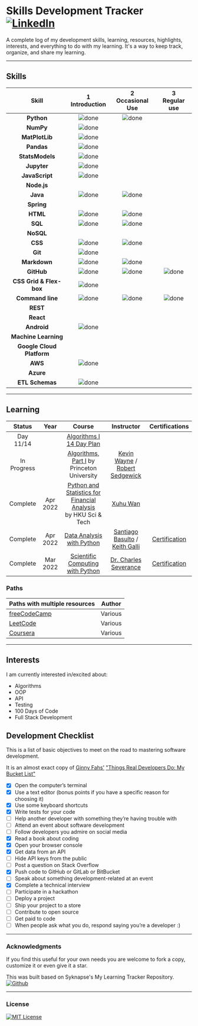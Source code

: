 # Skills Development Tracker [![LinkedIn](https://img.shields.io/twitter/url?label=LinkedIn&logo=linkedin&style=social&url=https%3A%2F%2Fwww.linkedin.com%2Fln%2Flitenite)](https://linkedin.com/in/litenite)

A complete log of my development skills, learning, resources, highlights, interests, and everything to do with my learning. It's a way to keep track, organize, and share my learning.

----

## Skills

[done]: ../assets/done.png "Done"

|               Skill              | 1<br>Introduction | 2<br>Occasional Use    | 3<br>Regular use |
|:--------------------------------:|:-----------------:|:----------------------:|:----------------:|
|**Python**                        | ![done][done]     | ![done][done]          |                  |
|**NumPy**                         | ![done][done]     |                        |                  |
|**MatPlotLib**                    | ![done][done]     |                        |                  |
|**Pandas**                        | ![done][done]     |                        |                  |
|**StatsModels**                   | ![done][done]     |                        |                  |
|**Jupyter**                       | ![done][done]     |                        |                  |
|**JavaScript**                    | ![done][done]     |                        |                  |
|**Node.js**                       |                   |                        |                  |
|**Java**                          | ![done][done]     | ![done][done]          |                  |
|**Spring**                        |                   |                        |                  |
|**HTML**                          | ![done][done]     | ![done][done]          |                  |
|**SQL**                           | ![done][done]     | ![done][done]          |                  |
|**NoSQL**                         |                   |                        |                  |
|**CSS**                           | ![done][done]     | ![done][done]          |                  |
|**Git**                           | ![done][done]     |                        |                  |
|**Markdown**                      | ![done][done]     | ![done][done]          |                  |
|**GitHub**                        | ![done][done]     | ![done][done]          | ![done][done]    |
|**CSS Grid & Flex-box**           | ![done][done]     |                        |                  |
|**Command line**                  | ![done][done]     | ![done][done]          | ![done][done]    |
|**REST**                          |                   |                        |                  |
|**React**                         |                   |                        |                  |
|**Android**                       | ![done][done]     |                        |                  |
|**Machine Learning**              |                   |                        |                  |
|**Google Cloud Platform**         |                   |                        |                  |
|**AWS**                           | ![done][done]     |                        |                  |
|**Azure**                         |                   |                        |                  |
|**ETL Schemas**                   | ![done][done]     |                        |                  |

----

## Learning

| Status           |   Year     | Course                                                               |  Instructor                          | Certifications        |
|:----------------:|:----------:|:--------------------------------------------------------------------:|:------------------------------------:|:---------------------:|
| Day 11/14        |            | [Algorithms I 14 Day Plan]                                           |                                      |                       |
| In Progress      |            | [Algorithms, Part I] by Princeton University                         |  [Kevin Wayne] / [Robert Sedgewick]  |                       |
| Complete         |  Apr 2022  | [Python and Statistics for Financial Analysis]<br>by HKU Sci & Tech  |  [Xuhu Wan]                          |                       |
| Complete         |  Apr 2022  | [Data Analysis with Python]                                          |  [Santiago Basulto] / [Keith Galli]  | [Certification][FCC2] |
| Complete         |  Mar 2022  | [Scientific Computing with Python]                                   |  [Dr. Charles Severance]             | [Certification][FCC1] |


[//]: # (Reference links to courses)
[Algorithms I 14 Day Plan]: https://leetcode.com/study-plan/algorithm/
[Algorithms, Part I]: https://www.coursera.org/learn/algorithms-part1/
[Python and Statistics for Financial Analysis]: https://www.coursera.org/learn/python-statistics-financial-analysis/
[Data Analysis with Python]: https://www.freecodecamp.org/learn/data-analysis-with-python/
[Scientific Computing with Python]: https://www.freecodecamp.org/learn/scientific-computing-with-python/

[//]: # (Reference links to tutors)
[Kevin Wayne]: https://www.coursera.org/instructor/~246867/
[Robert Sedgewick]: https://www.coursera.org/instructor/~250165/
[Xuhu Wan]: https://www.coursera.org/instructor/xuhuwan/
[Santiago Basulto]: https://www.linkedin.com/in/santiagobasulto/
[Keith Galli]: https://www.linkedin.com/in/keithgalli/
[Dr. Charles Severance]: https://www.dr-chuck.com/

[//]: # (Reference links to certifications)
[FCC2]: https://www.freecodecamp.org/certification/allegoricalJest/data-analysis-with-python-v7
[FCC1]: https://www.freecodecamp.org/certification/allegoricalJest/scientific-computing-with-python-v7

### Paths

| Paths with multiple resources                             |            Author            |
|:----------------------------------------------------------|:----------------------------:|
|  [freeCodeCamp]                                           |  Various                     |
|  [LeetCode]                                               |  Various                     |
|  [Coursera]                                               |  Various                     |

[//]: # (Reference links to paths)
[freeCodeCamp]: https://www.freecodecamp.org/learn/
[LeetCode]: https://www.leetcode.com/study-plan/
[Coursera]: https://www.coursera.com/

----

## Interests

I am currently interested in/excited about:

+ Algorithms
+ OOP
+ API
+ Testing
+ 100 Days of Code
+ Full Stack Development

## Development Checklist

This is a list of basic objectives to meet on the road to mastering software development.

It is an almost exact copy of [Ginny Fahs'](https://twitter.com/ginnyfahs) ["Things Real Developers Do: My Bucket List"](https://blog.prototypr.io/wondering-if-youre-a-real-developer-yet-try-making-a-bucket-list-281275482155)

* [x] Open the computer’s terminal
* [x] Use a text editor (bonus points if you have a specific reason for choosing it)
* [x] Use some keyboard shortcuts
* [x] Write tests for your code
* [ ] Help another developer with something they’re having trouble with
* [ ] Attend an event about software development
* [ ] Follow developers you admire on social media
* [x] Read a book about coding
* [x] Open your browser console
* [x] Get data from an API
* [ ] Hide API keys from the public
* [ ] Post a question on Stack Overflow
* [x] Push code to GitHub or GitLab or BitBucket
* [ ] Speak about something development-related at an event
* [x] Complete a technical interview
* [ ] Participate in a hackathon
* [ ] Deploy a project
* [ ] Ship your project to a store
* [ ] Contribute to open source
* [ ] Get paid to code
* [ ] When people ask what you do, respond saying you’re a developer :)

----

### Acknowledgments

If you find this useful for your own needs you are welcome to fork a copy, customize it or even give it a star.

This was built based on Syknapse's My Learning Tracker Repository. [![Github](https://img.shields.io/twitter/url?label=Syknapse&logo=Github&style=social&url=https%3A%2F%2Fgithub.com%2FSyknapse)](https://github.com/Syknapse)

----

### License

[![MIT License](https://img.shields.io/github/license/allegoricalJest/Skills-Development-Tracker)](./LICENSE)
